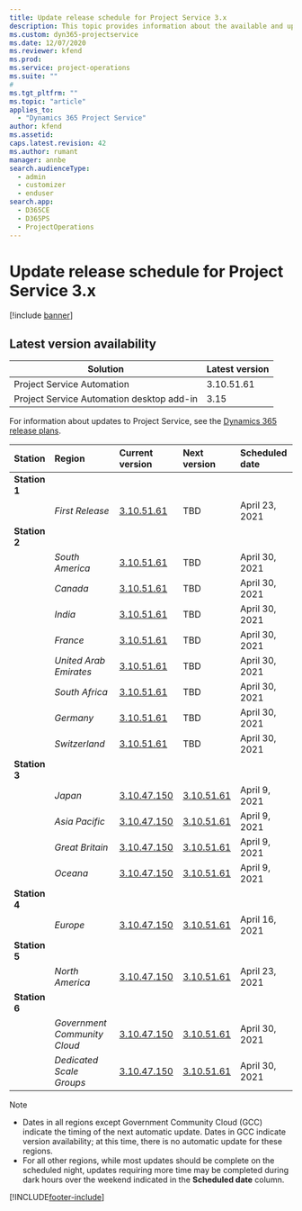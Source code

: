 ```yaml
---
title: Update release schedule for Project Service 3.x
description: This topic provides information about the available and upcoming releases of Dynamics 365 Project Service Automation.
ms.custom: dyn365-projectservice
ms.date: 12/07/2020
ms.reviewer: kfend
ms.prod:
ms.service: project-operations
ms.suite: ""
#
ms.tgt_pltfrm: ""
ms.topic: "article"
applies_to: 
  - "Dynamics 365 Project Service"
author: kfend
ms.assetid: 
caps.latest.revision: 42
ms.author: rumant
manager: annbe
search.audienceType: 
  - admin
  - customizer
  - enduser
search.app: 
  - D365CE
  - D365PS
  - ProjectOperations
---
```


# Update release schedule for Project Service 3.x

[!include [banner](../includes/psa-now-project-operations.md)]

## Latest version availability

| Solution  | Latest version |
|-------|----|
| Project Service Automation    | 3.10.51.61 |
| Project Service Automation desktop add-in                | 3.15          |

For information about updates to Project Service, see the [Dynamics 365 release plans](https://docs.microsoft.com/dynamics365/release-plans/). 

| Station  | Region | Current version | Next version |  Scheduled date
| :---   | :---   | :---   | :---   |:---   |         
|<strong>Station 1</strong> | |  |  | |
| | <i>First Release</i> | [3.10.51.61](whats-new-ur-30.md) | TBD | April 23, 2021
|<strong>Station 2</strong> | |  |  | |
| | <i>South America</i> | [3.10.51.61](whats-new-ur-30.md) | TBD | April 30, 2021
| | <i>Canada</i> | [3.10.51.61](whats-new-ur-30.md) | TBD | April 30, 2021
| | <i>India</i> | [3.10.51.61](whats-new-ur-30.md) | TBD | April 30, 2021
| | <i>France</i> | [3.10.51.61](whats-new-ur-30.md) | TBD | April 30, 2021
| | <i>United Arab Emirates</i> | [3.10.51.61](whats-new-ur-30.md) | TBD | April 30, 2021
| | <i>South Africa</i> | [3.10.51.61](whats-new-ur-30.md) | TBD | April 30, 2021
| | <i>Germany</i> | [3.10.51.61](whats-new-ur-30.md) | TBD | April 30, 2021
| | <i>Switzerland</i> | [3.10.51.61](whats-new-ur-30.md) | TBD | April 30, 2021
|<strong>Station 3</strong> | |  |  | |
| | <i>Japan</i> | [3.10.47.150](whats-new-ur-29-5.md) | [3.10.51.61](whats-new-ur-30.md) | April 9, 2021
| | <i>Asia Pacific</i> | [3.10.47.150](whats-new-ur-29-5.md) | [3.10.51.61](whats-new-ur-30.md) | April 9, 2021
| | <i>Great Britain</i> | [3.10.47.150](whats-new-ur-29-5.md) | [3.10.51.61](whats-new-ur-30.md) | April 9, 2021
| | <i>Oceana</i> | [3.10.47.150](whats-new-ur-29-5.md) | [3.10.51.61](whats-new-ur-30.md) | April 9, 2021
|<strong>Station 4</strong> | |  |  | |
| | <i>Europe</i> | [3.10.47.150](whats-new-ur-29-5.md) | [3.10.51.61](whats-new-ur-30.md) | April 16, 2021
|<strong>Station 5</strong> | |  |  | |
| | <i>North America</i> | [3.10.47.150](whats-new-ur-29-5.md) | [3.10.51.61](whats-new-ur-30.md) | April 23, 2021
|<strong>Station 6</strong> | |  |  | |
| | <i>Government Community Cloud</i> | [3.10.47.150](whats-new-ur-29-5.md) | [3.10.51.61](whats-new-ur-30.md) | April 30, 2021
| | <i>Dedicated Scale Groups</i> | [3.10.47.150](whats-new-ur-29-5.md) | [3.10.51.61](whats-new-ur-30.md) | April 30, 2021

>[!Note]
> - Dates in all regions except Government Community Cloud (GCC) indicate the timing of the next automatic update. Dates in GCC indicate version availability; at this time, there is no automatic update for these regions.
> - For all other regions, while most updates should be complete on the scheduled night, updates requiring more time may be completed during dark hours over the weekend indicated in the **Scheduled date** column.


[!INCLUDE[footer-include](../includes/footer-banner.md)]
